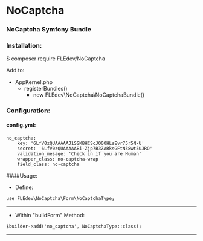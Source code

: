 # NoCaptcha

### NoCaptcha Symfony Bundle

### Installation:
$ composer require FLEdev/NoCaptcha

Add to:
- AppKernel.php
  - registerBundles()
    - new FLEdev\NoCaptcha\NoCaptchaBundle()

### Configuration:

#### config.yml:
``` 
no_captcha:
    key: '6LfV0zQUAAAAAJ1SSKBHCScJO00HLsEvr75r5N-U'
    secret: '6LfV0zQUAAAAABi-Zjp7B3ZARksGFtN38wt5UJRQ'
    validation_mesage: 'Check in if you are Human'
    wrapper_class: no-captcha-wrap
    field_class: no-captcha
```

####Usage:

- Define: 
```
use FLEdev\NoCaptcha\Form\NoCaptchaType;
```
___

- Within "buildForm" Method:

```
$builder->add('no_captcha', NoCaptchaType::class);
```

___
